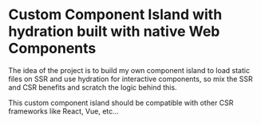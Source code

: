 # Custom Component Island with hydration built with native Web Components

The idea of the project is to build my own component island to load static files on SSR and use hydration for interactive components, so mix the SSR and CSR benefits and scratch the logic behind this.

This custom component island should be compatible with other CSR frameworks like React, Vue, etc...
